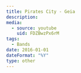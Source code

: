 ```yaml
---
title: Pirates City - Geia
description:
media:
  - source: youtube
    uid: FDZBwzPx6rM
tags: 
  - Bands 
date: 2016-01-01
dateFormat: "%Y"
type: other
---
```

